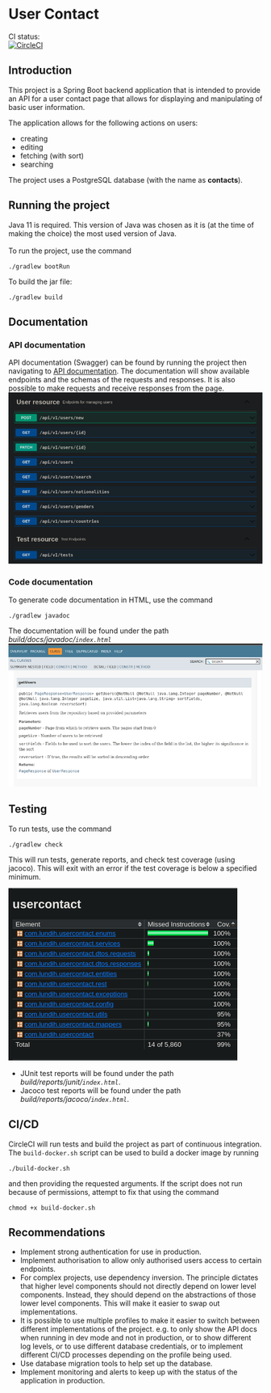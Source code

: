 # User Contact

CI status: <br>
[![CircleCI](https://circleci.com/gh/lundih/user-contact.svg?style=svg)](https://circleci.com/gh/lundih/user-contact)

## Introduction

This project is a Spring Boot backend application that is intended to provide an API for a user contact 
page that allows for displaying and manipulating of basic user information.

The application allows for the following actions on users:
 - creating
 - editing 
 - fetching (with sort)
 - searching

The project uses a PostgreSQL database (with the name as **contacts**).

## Running the project

Java 11 is required. This version of Java was chosen as it is (at the time of making the choice) the most
used version of Java.
<br><br>
To run the project, use the command 
```
./gradlew bootRun 
```
To build the jar file:
```
./gradlew build
```

## Documentation
### API documentation

API documentation (Swagger) can be found by running the project then navigating to 
[API documentation](http://localhost:10001/swagger-ui/index.html#/). The documentation will show available 
endpoints and the schemas of the requests and responses. It is also possible to make requests and receive
responses from the page.
![API documentation example](./img/docs_api.png)

### Code documentation 

To generate code documentation in HTML, use the command
```
./gradlew javadoc
```
The documentation will be found under the path *build/docs/javadoc/`index.html`*
![Code documentation example](./img/docs_code.png)

## Testing

To run tests, use the command
```
./gradlew check
```
This will run tests, generate reports, and check test coverage (using jacoco). This will exit with an error if the test 
coverage is below a specified minimum. 

![Test coverage example](./img/test_coverage.png)
 - JUnit test reports will be found under the path *build/reports/junit/`index.html`*.
 - Jacoco test reports will be found under the path *build/reports/jacoco/`index.html`*.

## CI/CD
CircleCI will run tests and build the project as part of continuous integration. The `build-docker.sh` script can be used
to build a docker image by running
```
./build-docker.sh
```
and then providing the requested arguments. If the script does not run because of permissions, attempt to fix that using
the command 
```
chmod +x build-docker.sh
```

## Recommendations

 - Implement strong authentication for use in production.
 - Implement authorisation to allow only authorised users access to certain endpoints.
 - For complex projects, use dependency inversion. The principle dictates that higher level components should not 
directly depend on lower level components. Instead, they should depend on the abstractions of those lower level 
components. This will make it easier to swap out implementations.
 - It is possible to use multiple profiles to make it easier to switch between different implementations of the project.
e.g. to only show the API docs when running in dev mode and not in production, or to show different log levels, or to
use different database credentials, or to implement different CI/CD processes depending on the profile being used.
 - Use database migration tools to help set up the database.
 - Implement monitoring and alerts to keep up with the status of the application in production.
